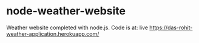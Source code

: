 # node-weather-website
Weather website completed with node.js. Code is at: live https://das-rohit-weather-application.herokuapp.com/

